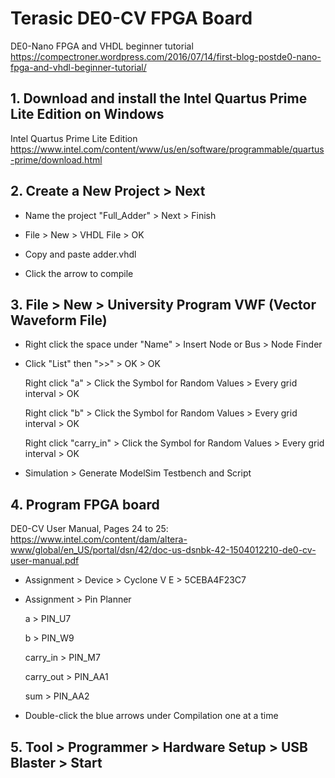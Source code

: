 # Terasic DE0-CV FPGA Board

DE0-Nano FPGA and VHDL beginner tutorial https://compectroner.wordpress.com/2016/07/14/first-blog-postde0-nano-fpga-and-vhdl-beginner-tutorial/

## 1. Download and install the Intel Quartus Prime Lite Edition on Windows

Intel Quartus Prime Lite Edition https://www.intel.com/content/www/us/en/software/programmable/quartus-prime/download.html

## 2. Create a New Project > Next

* Name the project "Full_Adder" > Next > Finish

* File > New > VHDL File > OK

* Copy and paste adder.vhdl

* Click the arrow to compile

## 3. File > New > University Program VWF (Vector Waveform File)

* Right click the space under "Name" > Insert Node or Bus > Node Finder

* Click "List" then ">>" > OK > OK

  Right click "a" > Click the Symbol for Random Values > Every grid interval > OK

  Right click "b" > Click the Symbol for Random Values > Every grid interval > OK

  Right click "carry_in" > Click the Symbol for Random Values > Every grid interval > OK

* Simulation > Generate ModelSim Testbench and Script

## 4. Program FPGA board

DE0-CV User Manual, Pages 24 to 25: https://www.intel.com/content/dam/altera-www/global/en_US/portal/dsn/42/doc-us-dsnbk-42-1504012210-de0-cv-user-manual.pdf

* Assignment > Device > Cyclone V E > 5CEBA4F23C7

* Assignment > Pin Planner

  a > PIN_U7

  b > PIN_W9

  carry_in > PIN_M7

  carry_out > PIN_AA1
  
  sum > PIN_AA2
  
* Double-click the blue arrows under Compilation one at a time

## 5. Tool > Programmer > Hardware Setup > USB Blaster > Start
